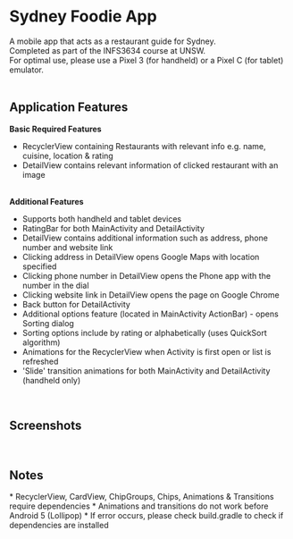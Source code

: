 # Sydney Foodie App
A mobile app that acts as a restaurant guide for Sydney.</br>
Completed as part of the INFS3634 course at UNSW.</br>
For optimal use, please use a Pixel 3 (for handheld) or a Pixel C (for tablet) emulator.</br>
</br>
<h2>Application Features</h2>
<b>Basic Required Features</b></br>

* RecyclerView containing Restaurants with relevant info e.g. name, cuisine, location & rating
* DetailView contains relevant information of clicked restaurant with an image
</br>
<b>Additional Features</b></br>

* Supports both handheld and tablet devices
* RatingBar for both MainActivity and DetailActivity
* DetailView contains additional information such as address, phone number and website link
* Clicking address in DetailView opens Google Maps with location specified
* Clicking phone number in DetailView opens the Phone app with the number in the dial
* Clicking website link in DetailView opens the page on Google Chrome
* Back button for DetailActivity
* Additional options feature (located in MainActivity ActionBar) - opens Sorting dialog
* Sorting options include by rating or alphabetically (uses QuickSort algorithm)
* Animations for the RecyclerView when Activity is first open or list is refreshed
* 'Slide' transition animations for both MainActivity and DetailActivity (handheld only)
</br>
<h2>Screenshots</h2>
</br>
<h2>Notes</h2>
* RecyclerView, CardView, ChipGroups, Chips, Animations & Transitions require dependencies
* Animations and transitions do not work before Android 5 (Lollipop)
* If error occurs, please check build.gradle to check if dependencies are installed
